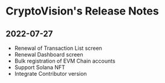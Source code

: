# CryptoVision's Release Notes　

## 2022-07-27

- Renewal of Transaction List screen
- Renewal Dashboard screen
- Bulk registration of EVM Chain accounts
- Support Solana NFT
- Integrate Contributor version


